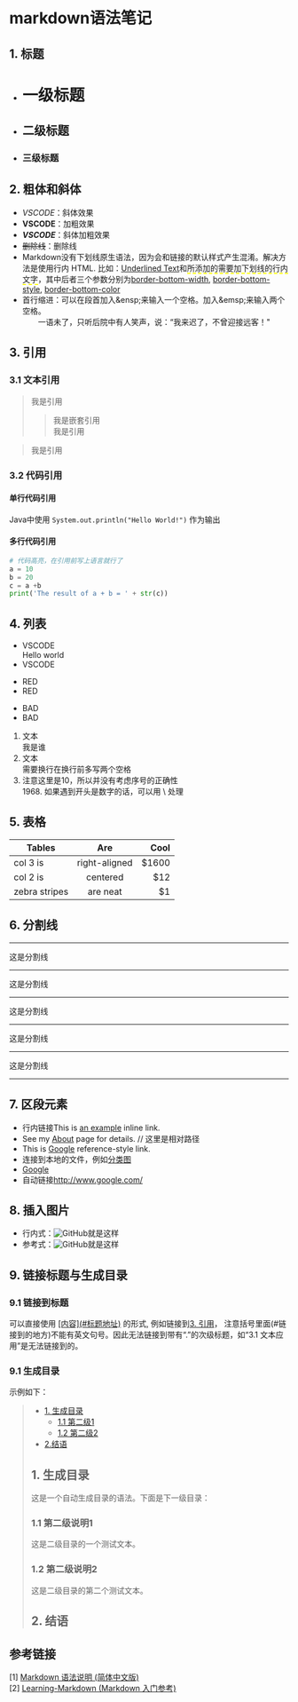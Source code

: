  # markdown语法笔记  
  
## 1. 标题
- # 一级标题
- ## 二级标题
- ### 三级标题


## 2. 粗体和斜体
- *VSCODE*：斜体效果  
- **VSCODE**：加粗效果  
- ***VSCODE***：斜体加粗效果  
- ~~删除线~~：删除线  
- Markdown没有下划线原生语法，因为会和链接的默认样式产生混淆。解决方法是使用行内 HTML. 比如：<u>Underlined Text</u>和<span style="border-bottom:2px dashed yellow;">所添加的需要加下划线的行内文字</span>，其中后者三个参数分别为[border-bottom-width](http://www.w3school.com.cn/cssref/pr_border-bottom_width.asp), [border-bottom-style](http://www.w3school.com.cn/cssref/pr_border-bottom_style.asp), [border-bottom-color](http://www.w3school.com.cn/cssref/pr_border-bottom_color.asp)
- 首行缩进：可以在段首加入\&ensp;来输入一个空格。加入\&emsp;来输入两个空格。  
&emsp;&emsp;一语未了，只听后院中有人笑声，说：“我来迟了，不曾迎接远客！"  


## 3. 引用
### 3.1 文本引用
> 我是引用  
>> 我是嵌套引用  
我是引用  

> 我是引用


### 3.2 代码引用
#### 单行代码引用  
Java中使用 `System.out.println("Hello World!")` 作为输出
#### 多行代码引用
```python 
# 代码高亮，在引用前写上语言就行了
a = 10
b = 20
c = a +b
print('The result of a + b = ' + str(c))
```

## 4. 列表
- VSCODE  
Hello world
- VSCODE
* RED
* RED
+ BAD
+ BAD

1. 文本  
我是谁
2. 文本  
需要换行在换行前多写两个空格
10. 注意这里是10，所以并没有考虑序号的正确性  
1968\. 如果遇到开头是数字的话，可以用 \ 处理

## 5. 表格
| Tables        | Are           | Cool  |
| ------------- |:-------------:| -----:|
| col 3 is      | right-aligned | $1600 |
| col 2 is      | centered      |   $12 |
| zebra stripes | are neat      |    $1 |
## 6. 分割线
***
这是分割线
***
这是分割线
* * *
这是分割线
**********
这是分割线
- - - - - 
这是分割线
----------------- - -
## 7. 区段元素
- 行内链接This is [an example](http://example.com/ "Title") inline link.  
- See my [About](/about/) page for details. // 这里是相对路径  
- This is [Google][link] reference-style link.  
- 连接到本地的文件，例如[分类图](E:\\毕业设计\\微信图片_20171214203534.png)  
- [Google][link]  
- 自动链接<http://www.google.com/>

## 8. 插入图片
- 行内式：![GitHub](https://avatars2.githubusercontent.com/u/3265208?v=3&s=100 "GitHub,Social Coding")就是这样
- 参考式：![GitHub][github]就是这样
## 9. 链接标题与生成目录
### 9.1 链接到标题
可以直接使用 <u>\[内容](#标题地址)</u> 的形式, 例如链接到[3. 引用](#3-引用)， 注意括号里面\(#链接到的地方)不能有英文句号。因此无法链接到带有“.”的次级标题，如“3.1 文本应用”是无法链接到的。
### 9.1 生成目录
示例如下：  
> * [1. 生成目录](#1)
>     * [1.1 第二级1](#1.1)
>     * [1.2 第二级2](#1.2)
> * [2.结语](#2)
> <h2 id="1">1. 生成目录</h2>
> 这是一个自动生成目录的语法。下面是下一级目录：
> <h3 id="1.1">1.1 第二级说明1</h3>
> 这是二级目录的一个测试文本。
> <h3 id="1.2">1.2 第二级说明2</h3>
> 这是二级目录的第二个测试文本。
> <h2 id="2">2. 结语</h2>

## 参考链接

[1] [Markdown 语法说明 (简体中文版)](http://wowubuntu.com/markdown/)  
[2] [Learning-Markdown (Markdown 入门参考)](http://xianbai.me/learn-md/article/about/readme.html)  


[github]: https://avatars2.githubusercontent.com/u/3265208?v=3&s=100 "GitHub,Social Coding"
[link]: https://avatars2.githubusercontent.com/u/3265208?v=3&s=100 "GitHub,Social Coding"